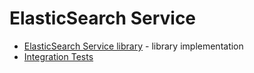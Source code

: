 # ElasticSearch Service

* [ElasticSearch Service library](elasticsearch-service) - library implementation
* [Integration Tests](elasticsearch-tests)
